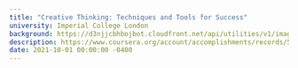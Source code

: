 ```yaml
---
title: "Creative Thinking: Techniques and Tools for Success"
university: Imperial College London
background: https://d3njjcbhbojbot.cloudfront.net/api/utilities/v1/imageproxy/http://coursera-university-assets.s3.amazonaws.com/b1/f66aa00aa811e8b14d27d7114bc00b/ImperialCollegeLondon_BLUE_500x500px.png?auto=format%2Ccompress&dpr=1&w=80&h=80
description: https://www.coursera.org/account/accomplishments/records/5HAW4LEY5ZQP
date: 2021-10-01 00:00:00 -0400
---
```

